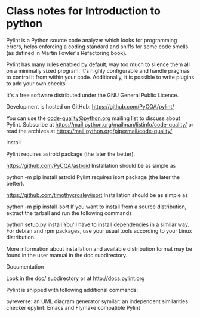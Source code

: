 
# Class notes for Introduction to python

Pylint is a Python source code analyzer which looks for programming errors, helps enforcing a coding standard and sniffs for some code smells (as defined in Martin Fowler's Refactoring book).

Pylint has many rules enabled by default, way too much to silence them all on a minimally sized program. It's highly configurable and handle pragmas to control it from within your code. Additionally, it is possible to write plugins to add your own checks.

It's a free software distributed under the GNU General Public Licence.

Development is hosted on GitHub: https://github.com/PyCQA/pylint/

You can use the code-quality@python.org mailing list to discuss about Pylint. Subscribe at https://mail.python.org/mailman/listinfo/code-quality/ or read the archives at https://mail.python.org/pipermail/code-quality/

Install

Pylint requires astroid package (the later the better).

https://github.com/PyCQA/astroid
Installation should be as simple as

python -m pip install astroid
Pylint requires isort package (the later the better).

https://github.com/timothycrosley/isort
Installation should be as simple as

python -m pip install isort
If you want to install from a source distribution, extract the tarball and run the following commands

python setup.py install
You'll have to install dependencies in a similar way. For debian and rpm packages, use your usual tools according to your Linux distribution.

More information about installation and available distribution format may be found in the user manual in the doc subdirectory.

Documentation

Look in the doc/ subdirectory or at http://docs.pylint.org

Pylint is shipped with following additional commands:

pyreverse: an UML diagram generator
symilar: an independent similarities checker
epylint: Emacs and Flymake compatible Pylint
